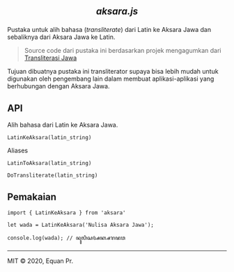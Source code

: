 <h2 align="center">
  <p align="center"><i>aksara.js</i></p>
  <!--
  <p align="center"><img src="" width="80%" alt="aksarajs"></p>
  -->
</h2>


Pustaka untuk alih bahasa (*transliterate*) dari Latin ke Aksara Jawa dan sebaliknya dari Aksara Jawa ke Latin.

> Source code dari pustaka ini berdasarkan projek mengagumkan dari [Transliterasi Jawa](https://bennylin.github.com/transliterasijawa)

Tujuan dibuatnya pustaka ini transliterator supaya bisa lebih mudah untuk digunakan oleh pengembang lain dalam membuat aplikasi-aplikasi yang berhubungan dengan Aksara Jawa.

## API

Alih bahasa dari Latin ke Aksara Jawa.
```
LatinKeAksara(latin_string)
```
Aliases

```
LatinToAksara(latin_string)
```

```
DoTransliterate(latin_string)
```

## Pemakaian

```
import { LatinKeAksara } from 'aksara'

let wada = LatinKeAksara('Nulisa Aksara Jawa');

console.log(wada); // ꦤꦸꦭꦶꦱ​ꦄꦏ꧀ꦱꦫ​ꦗꦮ
```
---
MIT © 2020, Equan Pr.
